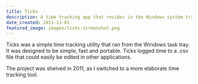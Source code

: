 ```yaml
---
title: Ticks
description: A time tracking app that resides in the Windows system tray. Written in C#.
date_created: 2011-11-01
featured_image: images/ticks-screenshot.png
---
```


Ticks was a simple time tracking utility that ran from the Windows task tray. It was designed to be simple, fast and portable. Ticks logged time to a .csv file that could easily be edited in other applications.

The project was shelved in 2011, as I switched to a more elaborate time tracking tool.


